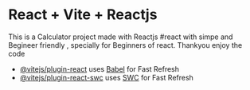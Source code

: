 # React + Vite + Reactjs

This is a Calculator project made with Reactjs  #react    with simpe and Begineer friendly , specially for Beginners of react. Thankyou enjoy the code 
- [@vitejs/plugin-react](https://github.com/vitejs/vite-plugin-react/blob/main/packages/plugin-react/README.md) uses [Babel](https://babeljs.io/) for Fast Refresh
- [@vitejs/plugin-react-swc](https://github.com/vitejs/vite-plugin-react-swc) uses [SWC](https://swc.rs/) for Fast Refresh
